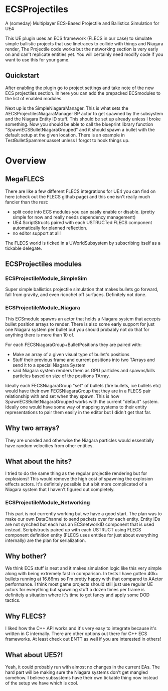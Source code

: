 # ECSProjectiles
A (someday) Multiplayer ECS-Based Projectile and Ballistics Simulation for UE4

This UE plugin uses an ECS framework (FLECS in our case) to simulate simple ballistic projects that use linetraces to collide with things and Niagara render,
The Projectile code works but the networking section is very early on and can't replicate entities yet. 
You will certainly need modify code if you want to use this for your game.

## Quickstart
After enabling the plugin go to project settings and take note of the new ECS projectiles section. In here you can add the prepacked ECSmodules to the list of enabled modules.

Next up is the SimpleNiagaraManager. This is what sets the AECSProjectilesNiagaraManager BP actor to get spawned by the subsystem and the Niagara Entity ID stuff. This should be set up already unless I broke something.
Now you should be able to call the blueprint library function "SpawnECSBulletNiagaraGrouped" and it should spawn a bullet with the default setup at the given location. 
There is an example in TestBulletSpammer.uasset unless I forgot to hook things up.


# Overview

## MegaFLECS

There are like a few different FLECS integrations for UE4 you can find on here (check out the FLECS github page) and this one isn't really much fancier than the rest:
* split code into ECS modules you can easily enable or disable. (pretty simple for now and really needs dependency management)
* UE4 ScriptStructs paired with each USTRUCTed FLECS component automatically for planned reflection.
* no editor support at all! 

The FLECS world is ticked in a UWorldSubsystem by subscribing itself as a tickable delegate.

## ECSProjectiles modules

### ECSProjectileModule_SimpleSim
Super simple ballistics projectile simulation that makes bullets go forward, fall from gravity, and even ricochet off surfaces. Definitely not done.

### ECSProjectileModule_Niagara
This ECSmodule spawns an actor that holds a Niagara system that accepts bullet position arrays to render. 
There is also some early support for just one Niagara system per bullet but you should probably not do that for anything there is more than 10 of.

For each FECSNiagaraGroup+BulletPositions they are paired with:
* Make an array of a given visual type of bullet's positions
* Stuff their previous frame and current positions into two TArrays and send it to a special Niagara System
* said Niagara system renders them as GPU particles and spawns/kills particles based on size of the positions TArray. 

Ideally each FECSNiagaraGroup "set" of bullets (fire bullets, ice bullets etc) would have their own FECSNiagaraGroup that they are in a FLECS pair relationship with and set when they spawn. 
This is how SpawnECSBulletNiagaraGrouped works with the current "default" system. Ideally one would have some way of mapping systems to their entity representations to pair them easily in the editor but I didn't get that far.


## Why two arrays?
They are unorded and otherwise the Niagara particles would essentially have random velocities from other entities.

## What about the hits?
I tried to do the same thing as the regular projectile rendering but for explosions! This would remove the high cost of spawning the explosion effects actors.
It's definitely possible but a bit more complicated of a Niagara system that I haven't figured out completely. 

### ECSProjectileModule_Networking
This part is not currently working but we have a good start. The plan was to make our own DataChannel to send packets over for each entity. 
Entity IDs are not synched but each has an ECSnetworkID component that is used instead. 
Scriptstructs paired up with each USTRUCT using FLECS component definition entity (FLECS uses entities for just about everything internally) are the plan for serialization.


## Why bother?
We think ECS stuff is neat and it makes simulation logic like this very simple along with being extremely fast in comparison.
In tests I have gotten 40k+ bullets running at 16.66ms so I'm pretty happy with that compared to AActor performance.
I think most game projects should still just use regular UE actors for everything but spawning stuff a dozen times per frame is definitely a situation where it's time to get fancy and apply some DOD tactics.

## Why FLECS?
I liked how the C++ API works and it's very easy to integrate because it's written in C internally. 
There are other options out there for C++ ECS frameworks. At least check out ENTT as well if you are interested in others! 

## What about UE5?!
Yeah, it could probably run with almost no changes in the current EAs. The hard part will be making sure the Niagara systems don't get mangled somehow. 
I believe subsystems have their own tickable thing now instead of the setup we have which is cool.




